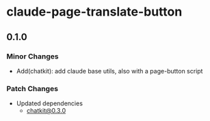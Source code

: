 # claude-page-translate-button

## 0.1.0

### Minor Changes

- Add(chatkit): add claude base utils, also with a page-button script

### Patch Changes

- Updated dependencies
  - chatkit@0.3.0
